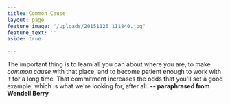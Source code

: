 ```yaml
---
title: Common Cause
layout: page
feature_image: "/uploads/20151126_111840.jpg"
feature_text: ''
aside: true

---
```

The important thing is to learn all you can about where you are, to make _common cause_ with that place, and to become patient enough to work with it for a long time. That commitment increases the odds that you'll set a good example, which is what we're looking for, after all.          **-- paraphrased from Wendell Berry**